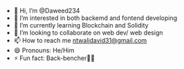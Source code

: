 - 👋 Hi, I’m @Daweed234
- 👀 I’m interested in both backemd and fontend developing
- 🌱 I’m currently learning Blockchain and Solidity
- 💞️ I’m looking to collaborate on web dev/ web design
- 📫 How to reach me ntwalidavid31@gmail.com
- 😄 Pronouns: He/Him
- ⚡ Fun fact: Back-bencher✌🏻

<!---
Daweed234/Daweed234 is a ✨ special ✨ repository because its `README.md` (this file) appears on your GitHub profile.
You can click the Preview link to take a look at your changes.
--->
